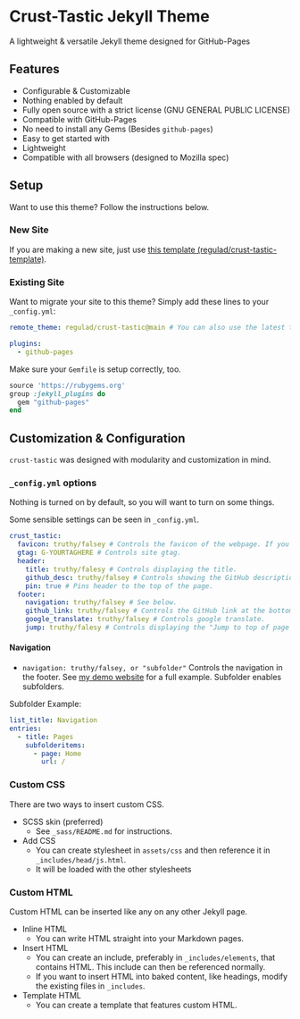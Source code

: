 # Crust-Tastic Jekyll Theme
A lightweight & versatile Jekyll theme designed for GitHub-Pages

## Features

* Configurable & Customizable
* Nothing enabled by default
* Fully open source with a strict license (GNU GENERAL PUBLIC LICENSE)
* Compatible with GitHub-Pages
* No need to install any Gems (Besides `github-pages`)
* Easy to get started with
* Lightweight
* Compatible with all browsers (designed to Mozilla spec)

## Setup
Want to use this theme? Follow the instructions below.

### New Site
If you are making a new site, just use [this template (regulad/crust-tastic-template)](https://github.com/regulad/crust-tastic-template).

### Existing Site
Want to migrate your site to this theme? Simply add these lines to your `_config.yml`:

```yaml
remote_theme: regulad/crust-tastic@main # You can also use the latest tag.

plugins:
  - github-pages
```

Make sure your `Gemfile` is setup correctly, too.

```ruby
source 'https://rubygems.org'
group :jekyll_plugins do
  gem "github-pages"
end
```

## Customization & Configuration
`crust-tastic` was designed with modularity and customization in mind.

### `_config.yml` options
Nothing is turned on by default, so you will want to turn on some things.

Some sensible settings can be seen in `_config.yml`.

```yaml
crust_tastic:
  favicon: truthy/falsey # Controls the favicon of the webpage. If you would like to use a custom path, substitute truthy/falsey with /path/to/favicon, otherwise it will use the root of the site.
  gtag: G-YOURTAGHERE # Controls site gtag.
  header:
    title: truthy/falesy # Controls displaying the title.
    github_desc: truthy/falsey # Controls showing the GitHub description next to the title.
    pin: true # Pins header to the top of the page.
  footer:
    navigation: truthy/falsey # See below.
    github_link: truthy/falsey # Controls the GitHub link at the bottom of the page.
    google_translate: truthy/falsey # Controls google translate.
    jump: truthy/falesy # Controls displaying the "Jump to top of page button."
```

#### Navigation
* `navigation: truthy/falsey, or "subfolder"` Controls the navigation in the footer. See [my demo website](https://regulad.xyz/crust-tastic/) for a full example. Subfolder enables subfolders.

Subfolder Example:

```yaml
list_title: Navigation
entries:
  - title: Pages
    subfolderitems:
      - page: Home
        url: /
```
### Custom CSS
There are two ways to insert custom CSS. 
  * SCSS skin (preferred)
    * See `_sass/README.md` for instructions.
  * Add CSS
    * You can create stylesheet in `assets/css` and then reference it in `_includes/head/js.html`.
    * It will be loaded with the other stylesheets

### Custom HTML
Custom HTML can be inserted like any on any other Jekyll page.
  * Inline HTML
    * You can write HTML straight into your Markdown pages.
  * Insert HTML
    * You can create an include, preferably in `_includes/elements`, that contains HTML. This include can then be referenced normally.
    * If you want to insert HTML into baked content, like headings, modify the existing files in `_includes`.
  * Template HTML
    * You can create a template that features custom HTML.
